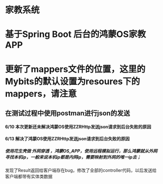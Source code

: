 # 家教系统

# 基于Spring Boot 后台的鸿蒙OS家教APP

# 更新了mappers文件的位置，这里的Mybits的默认设置为resoures下的mappers，请注意

## 在测试过程中使用postman进行json的发送

#### 6/10 本次更新还未解决鸿蒙OS使用ZZRHttp发送json请求到后台失败的原因

#### 6/13 解决了鸿蒙OS使用ZZRHttp发送json请求到后台失败的原因

##### 使用花生壳做 外网穿透 ，鸿蒙OS_APP，使用远程模拟运行，那么鸿蒙就从外网寻找本机ip，一般来说本机ip都是内网ip，需要映射到外网的唯一ip去；

发现了Result返回给客户端存在bug，修改了全部的controller代码，以后发送给客户端都带有实体类数据